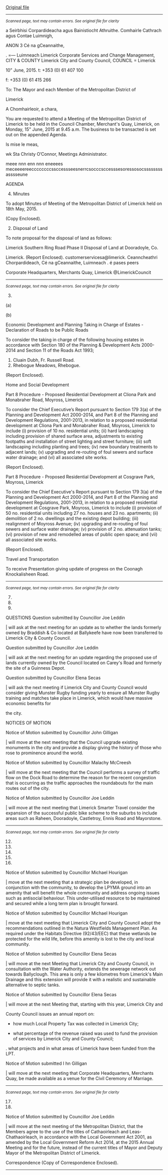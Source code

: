 [Original file](https://www.limerick.ie/sites/default/files/media/documents/2017-06/Agenda%20-%20Metropolitan%20District%20of%20Limerick%20-%2015th%20June%2C%202015.pdf)

---
*<small>Scanned page, text may contain errors. See original file for clarity</small>*  

a Seirbhisi Corpardideacha agus Bainistiocht Athruithe.
Comhairle Cathrach agus Contae Luimnigh,

ANON 3 Cé na gCeannaithe,

. =— Luimneach
Limerick Corporate Services and Change Management,
CITY & COUNTY Limerick City and County Council,
COUNCIL =
Limerick

10” June, 2015. t: +353 (0) 61 407 100

f: +353 (0) 61 415 266

To: The Mayor and each Member of the Metropolitan District of

Limerick

A Chomhairleoir, a chara,

You are requested to attend a Meeting of the Metropolitan District of Limerick to be held
in the Council Chamber, Merchant's Quay, Limerick, on Monday, 15" June, 2015 at
9.45 a.m. The business to be transacted is set out on the appended Agenda.

Is mise le meas,

wk Sta
Christy O’Connor,
Meetings Administrator.

meee nnn enn nnn eneeees meceeeereeccccccccssccessseesnerrcsocccsccesssesoressosocssssssssasssseune

AGENDA

4. Minutes

To adopt Minutes of Meeting of the Metropolitan District of Limerick held on 18th
May, 2015.

(Copy Enclosed).

2. Disposal of Land

To note proposal for the disposal of land as follows:

Limerick Southern Ring Road Phase II Disposal of Land at Dooradoyle, Co.

Limerick.
(Report Enclosed).
customerservicesa@limerick.
Ceanncheathri Chorpardideach, Cé na gCeannaithe, Luimneach . é pases peers

Corporate Headquarters, Merchants Quay, Limerick  @LimerickCouncit


---
*<small>Scanned page, text may contain errors. See original file for clarity</small>*  

3.

(a)

(b)

Economic Development and Planning
Taking in Charge of Estates - Declaration of Roads to be Public Roads

To consider the taking in charge of the following housing estates in accordance
with Section 180 of the Planning & Development Acts 2000-2014 and Section 11
of the Roads Act 1993;

1. Cluain Dubh, Fr. Russell Road.
2. Rhebogue Meadows, Rhebogue.

(Report Enclosed).

Home and Social Development

Part 8 Procedure - Proposed Residential Development at Cliona Park and
Monabraher Road, Moyross, Limerick

To consider the Chief Executive’s Report pursuant to Section 179 3(a) of the
Planning and Development Act 2000-2014, and Part 8 of the Planning and
Development Regulations, 2001-2013, in relation to a proposed residential
development at Cliona Park and Monabraher Road, Moyross, Limerick to include
(i) provision of 10 no. residential units; (ii) hard landscaping including provision of
shared surface area, adjustments to existing footpaths and installation of street
lighting and street furniture; (iii) soft landscaping including planting and trees; (iv)
new boundary treatments to adjacent lands; (v) upgrading and re-routing of foul
sewers and surface water drainage; and (vi) all associated site works.

(Report Enclosed).

Part 8 Procedure - Proposed Residential Development at Cosgrave Park,
Moyross, Limerick

To consider the Chief Executive's Report pursuant to Section 179 3(a) of the
Planning and Development Act 2000-2014, and Part 8 of the Planning and
Development Regulations, 2001-2013, in relation to a proposed residential
development at Cosgrave Park, Moyross, Limerick to include (i) provision of 50
no. residential units including 27 no. houses and 23 no. apartments; (ii) demolition
of 2 no. dwellings and the existing depot building; (iii) realignment of Moyross
Avenue; (iv) upgrading and re-routing of foul sewers and surface water drainage;
(v) provision of 2 no. attenuation tanks; (vi) provision of new and remodelled
areas of public open space; and (vii) all associated site works.

(Report Enclosed).

Travel and Transportation

To receive Presentation giving update of progress on the Coonagh Knockalisheen
Road.


---
*<small>Scanned page, text may contain errors. See original file for clarity</small>*  

7.

10.

11.

QUESTIONS
Question submitted by Councillor Joe Leddin

| will ask at the next meeting for an update as to whether the lands formerly
owned by Braddish & Co located at Ballykeefe have now been transferred to
Limerick City & County Council.

Question submitted by Councillor Joe Leddin

| will ask at the next meeting for an update regarding the proposed use of lands
currently owned by the Council located on Carey's Road and formerly the site of a
Guinness Depot.

Question submitted by Councillor Elena Secas

| will ask the next meeting if Limerick City and County Council would consider
giving Munster Rugby funding yearly to ensure all Munster Rugby training and
matches take place in Limerick, which would have massive economic benefits for

the city.

NOTICES OF MOTION

Notice of Motion submitted by Councillor John Gilligan

| will move at the next meeting that the Council upgrade existing monuments in
the city and provide a display giving the history of those who rose to prominence
around the world.

Notice of Motion submitted by Councillor Malachy McCreesh

| will move at the next meeting that the Council performs a survey of traffic flow on
the Dock Road to determine the reason for the recent congestion that is occurring
as the traffic approaches the roundabouts for the main routes out of the city.

Notice of Motion submitted by Councillor Joe Leddin

| will move at the next meeting that Limerick Smarter Travel consider the
expansion of the successful public bike scheme to the suburbs to include areas
such as Raheen, Dooradoyle, Castletroy, Ennis Road and Mayorstone.


---
*<small>Scanned page, text may contain errors. See original file for clarity</small>*  

12.

13.

14.

15.

16.

Notice of Motion submitted by Councillor Michael Hourigan

| move at the next meeting that a strategic plan be developed, in conjunction with
the community, to develop the LPYMA ground into an amenity that will benefit the
whole community and address ongoing issues such as antisocial behaviour. This
under-utilised resource to be maintained and secured while a long term plan is
brought forward.

Notice of Motion submitted by Councillor Michael Hourigan

| move at the next meeting that Limerick City and County Council adopt the
recommendations outlined in the Natura Westfields Management Plan. As
required under the Habitats Directive (92/43/EEC) that these wetlands be
protected for the wild life, before this amenity is lost to the city and local
community.

Notice of Motion submitted by Councillor Elena Secas

| will move at the next Meeting that Limerick City and County Council, in
consultation with the Water Authority, extends the sewerage network out towards
Ballyclough. This area is only a few kilometres from Limerick's Main Drainage
and this extension will provide it with a realistic and sustainable alternative to
septic tanks.

Notice of Motion submitted by Councillor Elena Secas

| will move at the next Meeting that, starting with this year, Limerick City and

County Council issues an annual report on:

- how much Local Property Tax was collected in Limerick City;

- what percentage of the revenue raised was used to fund the provision of
services by Limerick City and County Council;

. what projects and in what areas of Limerick have been funded from the
LPT.

Notice of Motion submitted I hn Gilligan

| will move at the next meeting that Corporate Headquarters, Merchants Quay, be
made available as a venue for the Civil Ceremony of Marriage.


---
*<small>Scanned page, text may contain errors. See original file for clarity</small>*  

17.

18.

Notice of Motion submitted by Councillor Joe Leddin

| will move at the next meeting of the Metropolitan District, that the Members
agree to the use of the titles of Cathaoirleach and Leas-Chathaoirleach, in
accordance with the Local Government Act 2001, as amended by the Local
Government Reform Act 2014, at the 2015 Annual Meeting and for the
future, instead of the current titles of Mayor and Deputy Mayor of the
Metropolitan District of Limerick.

Correspondence
(Copy of Correspondence Enclosed).


---
